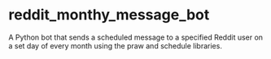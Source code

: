 # reddit_monthy_message_bot
A Python bot that sends a scheduled message to a specified Reddit user on a set day of every month using the praw and schedule libraries.
